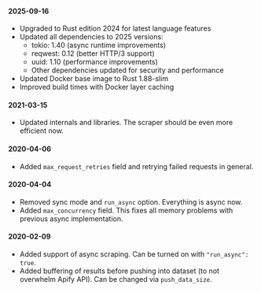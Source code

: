 #### 2025-09-16
- Upgraded to Rust edition 2024 for latest language features
- Updated all dependencies to 2025 versions:
  - tokio: 1.40 (async runtime improvements)
  - reqwest: 0.12 (better HTTP/3 support)
  - uuid: 1.10 (performance improvements)
  - Other dependencies updated for security and performance
- Updated Docker base image to Rust 1.88-slim
- Improved build times with Docker layer caching

#### 2021-03-15
- Updated internals and libraries. The scraper should be even more efficient now.

#### 2020-04-06
- Added `max_request_retries` field and retrying failed requests in general.

#### 2020-04-04
- Removed sync mode and `run_async` option. Everything is async now.
- Added `max_concurrency` field. This fixes all memory problems with previous async implementation.

#### 2020-02-09
- Added support of async scraping. Can be turned on with `"run_async": true`.
- Added buffering of results before pushing into dataset (to not overwhelm Apify API). Can be changed via `push_data_size`.